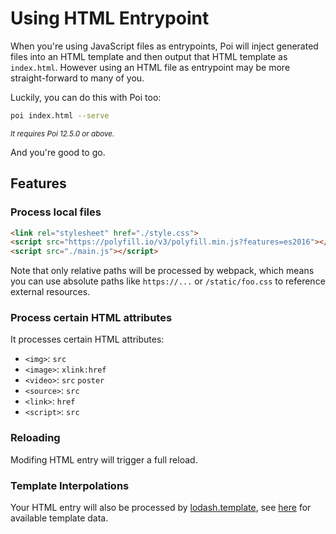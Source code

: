 # Using HTML Entrypoint <Badge text="beta" type="warn"/>

When you're using JavaScript files as entrypoints, Poi will inject generated files into an HTML template and then output that HTML template as `index.html`. However using an HTML file as entrypoint may be more straight-forward to many of you.

Luckily, you can do this with Poi too:

```bash
poi index.html --serve
```

<small>*It requires Poi 12.5.0 or above.*</small>

And you're good to go. 

<!--inject:start-->
## Features

### Process local files

```html
<link rel="stylesheet" href="./style.css">
<script src="https://polyfill.io/v3/polyfill.min.js?features=es2016"></script>
<script src="./main.js"></script>
```

Note that only relative paths will be processed by webpack, which means you can use absolute paths like `https://...` or `/static/foo.css` to reference external resources.

### Process certain HTML attributes

It processes certain HTML attributes:

- `<img>`: `src`
- `<image>`: `xlink:href`
- `<video>`: `src` `poster`
- `<source>`: `src`
- `<link>`: `href`
- `<script>`: `src`

### Reloading

Modifing HTML entry will trigger a full reload.

### Template Interpolations

Your HTML entry will also be processed by [lodash.template](https://lodash.com/docs/4.17.11#template), see [here](https://poi.js.org/guide/custom-html-template.html#template-data) for available template data.


<!--inject:end-->
  
